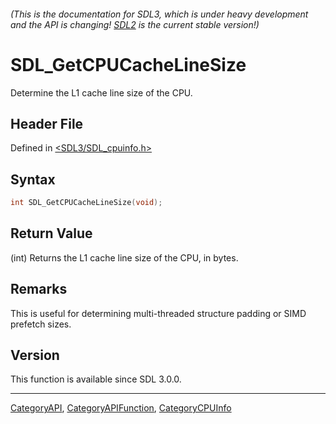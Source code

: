 ###### (This is the documentation for SDL3, which is under heavy development and the API is changing! [SDL2](https://wiki.libsdl.org/SDL2/) is the current stable version!)
# SDL_GetCPUCacheLineSize

Determine the L1 cache line size of the CPU.

## Header File

Defined in [<SDL3/SDL_cpuinfo.h>](https://github.com/libsdl-org/SDL/blob/main/include/SDL3/SDL_cpuinfo.h)

## Syntax

```c
int SDL_GetCPUCacheLineSize(void);
```

## Return Value

(int) Returns the L1 cache line size of the CPU, in bytes.

## Remarks

This is useful for determining multi-threaded structure padding or SIMD
prefetch sizes.

## Version

This function is available since SDL 3.0.0.

----
[CategoryAPI](CategoryAPI), [CategoryAPIFunction](CategoryAPIFunction), [CategoryCPUInfo](CategoryCPUInfo)

